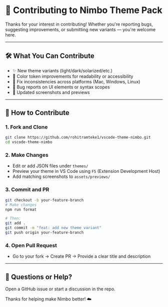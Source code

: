 # 🤝 Contributing to Nimbo Theme Pack

Thanks for your interest in contributing! Whether you're reporting bugs, suggesting improvements, or submitting new variants — you're welcome here.

---

## 🛠 What You Can Contribute

- ✨ New theme variants (light/dark/solarized/etc.)
- 🎨 Color token improvements for readability or accessibility
- 🧪 Fix inconsistencies across platforms (Mac, Windows, Linux)
- 🐛 Bug reports on UI elements or syntax scopes
- 📸 Updated screenshots and previews

---

## 🧩 How to Contribute

### 1. Fork and Clone
```bash
git clone https://github.com/rohitramteke1/vscode-theme-nimbo.git
cd vscode-theme-nimbo
```

### 2. Make Changes
- Edit or add JSON files under `themes/`
- Preview your theme in VS Code using `F5` (Extension Development Host)
- Add matching screenshots to `assets/previews/`

### 3. Commit and PR
```bash
git checkout -b your-feature-branch
# Make changes
npm run format

# Then:
git add .
git commit -m "feat: add new theme variant"
git push origin your-feature-branch
```

### 4. Open Pull Request
- Go to your fork → Create PR → Provide a clear title and description

---

## 💬 Questions or Help?
Open a GitHub issue or start a discussion in the repo.

Thanks for helping make Nimbo better! ☁️
